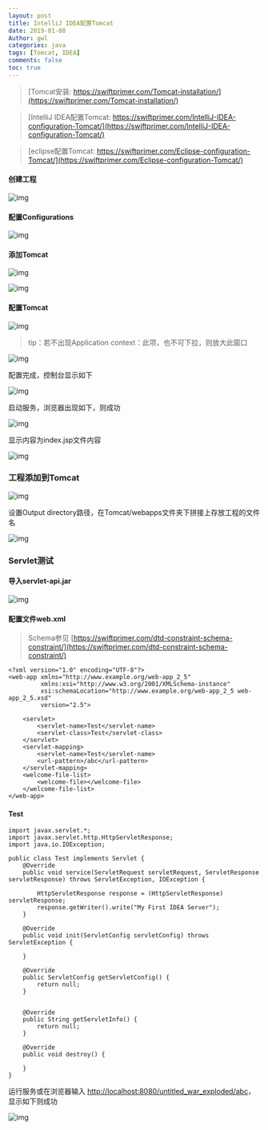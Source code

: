 ```yaml
---
layout: post
title: IntelliJ IDEA配置Tomcat
date: 2019-01-08
Author: gwl
categories: java
tags: [Tomcat, IDEA]
comments: false
toc: true
---
```


> [Tomcat安装: https://swiftprimer.com/Tomcat-installation/](https://swiftprimer.com/Tomcat-installation/)

> [IntelliJ IDEA配置Tomcat: https://swiftprimer.com/IntelliJ-IDEA-configuration-Tomcat/](https://swiftprimer.com/IntelliJ-IDEA-configuration-Tomcat/)

> [eclipse配置Tomcat: https://swiftprimer.com/Eclipse-configuration-Tomcat/](https://swiftprimer.com/Eclipse-configuration-Tomcat/)

#### 创建工程

![img](https://github.com/mouos/mouos.github.io/raw/master/images/articleImages/2019-01-08-IntelliJ-IDEA-configuration-Tomcat-01.jpg)

#### 配置Configurations

![img](https://github.com/mouos/mouos.github.io/raw/master/images/articleImages/2019-01-08-IntelliJ-IDEA-configuration-Tomcat-02.jpg)

#### 添加Tomcat

![img](https://github.com/mouos/mouos.github.io/raw/master/images/articleImages/2019-01-08-IntelliJ-IDEA-configuration-Tomcat-03.jpg)

![img](https://github.com/mouos/mouos.github.io/raw/master/images/articleImages/2019-01-08-IntelliJ-IDEA-configuration-Tomcat-04.jpg)

#### 配置Tomcat

![img](https://github.com/mouos/mouos.github.io/raw/master/images/articleImages/2019-01-08-IntelliJ-IDEA-configuration-Tomcat-05.jpg)

> tip：若不出现Application context：此项，也不可下拉，则放大此窗口

![img](https://github.com/mouos/mouos.github.io/raw/master/images/articleImages/2019-01-08-IntelliJ-IDEA-configuration-Tomcat-06.jpg)

配置完成，控制台显示如下

![img](https://github.com/mouos/mouos.github.io/raw/master/images/articleImages/2019-01-08-IntelliJ-IDEA-configuration-Tomcat-07.jpg)

启动服务，浏览器出现如下，则成功

![img](https://github.com/mouos/mouos.github.io/raw/master/images/articleImages/2019-01-08-IntelliJ-IDEA-configuration-Tomcat-08.jpg)

显示内容为index.jsp文件内容

![img](https://github.com/mouos/mouos.github.io/raw/master/images/articleImages/2019-01-08-IntelliJ-IDEA-configuration-Tomcat-09.jpg)


### 工程添加到Tomcat

![img](https://github.com/mouos/mouos.github.io/raw/master/images/articleImages/2019-01-08-IntelliJ-IDEA-configuration-Tomcat-10.jpg)

设置Output directory路径，在Tomcat/webapps文件夹下拼接上存放工程的文件名

![img](https://github.com/mouos/mouos.github.io/raw/master/images/articleImages/2019-01-08-IntelliJ-IDEA-configuration-Tomcat-11.jpg)

### Servlet测试

#### 导入servlet-api.jar

![img](https://github.com/mouos/mouos.github.io/raw/master/images/articleImages/2019-01-08-IntelliJ-IDEA-configuration-Tomcat-12.jpg)

#### 配置文件web.xml

> Schema参见 [https://swiftprimer.com/dtd-constraint-schema-constraint/](https://swiftprimer.com/dtd-constraint-schema-constraint/)

```
<?xml version="1.0" encoding="UTF-8"?>
<web-app xmlns="http://www.example.org/web-app_2_5"
         xmlns:xsi="http://www.w3.org/2001/XMLSchema-instance"
         xsi:schemaLocation="http://www.example.org/web-app_2_5 web-app_2_5.xsd"
         version="2.5">
    
    <servlet>
        <servlet-name>Test</servlet-name>
        <servlet-class>Test</servlet-class>
    </servlet>
    <servlet-mapping>
        <servlet-name>Test</servlet-name>
        <url-pattern>/abc</url-pattern>
    </servlet-mapping>
    <welcome-file-list>
        <welcome-file></welcome-file>
    </welcome-file-list>
</web-app>
```

#### Test

```
import javax.servlet.*;
import javax.servlet.http.HttpServletResponse;
import java.io.IOException;

public class Test implements Servlet {
    @Override
    public void service(ServletRequest servletRequest, ServletResponse servletResponse) throws ServletException, IOException {

        HttpServletResponse response = (HttpServletResponse) servletResponse;
        response.getWriter().write("My First IDEA Server");
    }

    @Override
    public void init(ServletConfig servletConfig) throws ServletException {

    }

    @Override
    public ServletConfig getServletConfig() {
        return null;
    }


    @Override
    public String getServletInfo() {
        return null;
    }

    @Override
    public void destroy() {

    }
}
```

运行服务或在浏览器输入 [http://localhost:8080/untitled_war_exploded/abc](http://localhost:8080/untitled_war_exploded/abc)，显示如下则成功

![img](https://github.com/mouos/mouos.github.io/raw/master/images/articleImages/2019-01-08-IntelliJ-IDEA-configuration-Tomcat-13.jpg)
